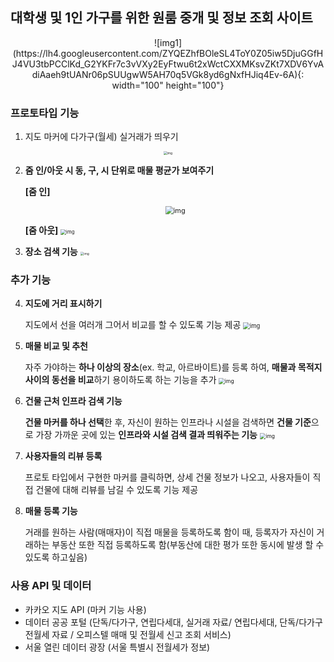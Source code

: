 ## 대학생 및 1인 가구를 위한 원룸 중개 및 정보 조회 사이트


<center>![img1](https://lh4.googleusercontent.com/ZYQEZhfBOleSL4ToY0Z05iw5DjuGGfHJ4VU3tbPCClKd_G2YKFr7c3vVXy2EyFtwu6t2xWctCXXMKsvZKt7XDV6YvAdiAaeh9tUANr06pSUUgwW5AH70q5VGk8yd6gNxfHJiq4Ev-6A){: width="100" height="100"}</center>


### 프로토타입 기능

1. 지도 마커에 다가구(월세) 실거래가 띄우기
<center><img src="https://lh4.googleusercontent.com/ZYQEZhfBOleSL4ToY0Z05iw5DjuGGfHJ4VU3tbPCClKd_G2YKFr7c3vVXy2EyFtwu6t2xWctCXXMKsvZKt7XDV6YvAdiAaeh9tUANr06pSUUgwW5AH70q5VGk8yd6gNxfHJiq4Ev-6A" alt="img" style="zoom: 35%;" /></center>

   

2. **줌 인/아웃 시 동, 구, 시 단위로 매물 평균가 보여주기**

   **[줌 인]**
   
   <center><img src="https://lh3.googleusercontent.com/l_yVKoY68iZfdcUiafZbxMceKfHx43e0h_6LeBsoEwPHPXuVbweLKklBRQcVZKBEvC4UhRPWPG08McNP07AsGvit85J54vrj4mVMe9mtXDfXUuVO8s1ZEb2EGLaBNJEeE9MN1Zlwgo0" alt="img" style="zoom: 78%;" /></center>

   

   **[줌 아웃]**
   <img src="https://lh4.googleusercontent.com/q2CgYn5IFnMg95FDNbbjuzRCEleogKTEJNekuV4vYlkS8IQhJGHSQQ6RfNJj6DZKaUXcijgmrThlzjfPKBpHPKQP4DdRY1poMV3BAAoFjPT5njx5AiHvzS2A31y0Py_m-70MiLtoqFs" alt="img" style="zoom:55%;" />
   

3. **장소 검색 기능**
   <img src="https://lh4.googleusercontent.com/ovTbjXqTx57ltqUORmgmlKr_bbz7TqO-t4YCKt4kJbYBeRz9D4s8TNSWbxOPa6-brzjvv0kI0Zc--R-BEkn3nNZ3_9DztlnQReS1pPCsAvgs44sScn0sU5Srw26LWwAQSmIDzW-S6Zo" alt="img" style="zoom:35%;" />



### 추가 기능

4. **지도에 거리 표시하기**

   지도에서 선을 여러개 그어서 비교를 할 수 있도록 기능 제공
   <img src="https://lh3.googleusercontent.com/v-a0nx4OVbw8INaN4Cfjc5ER-iqv5CtOBXX4JaGWodJk2BJ6yNzTxGqLLsnHB5WbOcWvNtctS2KPJWX1u1Lmtycq6XdXhT45L3h7j-YgH5ITDCECvZlITb_863ESJ4QIr069fvvGNGc" alt="img" style="zoom: 67%;" />

5. **매물 비교 및 추천**

   자주 가야하는 **하나 이상의 장소**(ex. 학교, 아르바이트)를 등록 하여, **매물과 목적지 사이의 동선을 비교**하기 용이하도록 하는 기능을 추가
   <img src="https://lh6.googleusercontent.com/ZPLK2mmxuJyYcNrfZMwaWPe-kYUNURBVWYBzx4jfQ6f7Dzr7aeo0cqlJaOv9DTtDs4-WKuqD2CDycxSSaAIVGMRNHn2fmd4lotScq9rIskYLJJeSu6cHq0dL2-Ck-N_JpExyqcoWCTE" alt="img" style="zoom:60%;" />

   

6. **건물 근처 인프라 검색 기능**

   **건물 마커를 하나 선택**한 후, 자신이 원하는 인프라나 시설을 검색하면 **건물 기준**으로 가장 가까운 곳에 있는 **인프라와 시설 검색 결과 띄워주는 기능**
   <img src="https://lh5.googleusercontent.com/RiWOJBNNLh0Vtw3YhqQVe_g0llK4vizVaVLGkScPcMPcrNvD0FcvPYkXHvRzDQyRenjKBtdGz-CqgztrnUi-Jqo5CGif5z90U2THSLC_I2F7hmbCK5gjmR2_jNSv31K-KCipv8KADEI" alt="img" style="zoom:60%;" />

7. **사용자들의 리뷰 등록**

   프로토 타입에서 구현한 마커를 클릭하면, 상세 건물 정보가 나오고, 사용자들이 직접 건물에 대해 리뷰를 남길 수 있도록 기능 제공
   

8. **매물 등록 기능**

   거래를 원하는 사람(매매자)이 직접 매물을 등록하도록 함이 때, 등록자가 자신이 거래하는 부동산 또한 직접 등록하도록 함(부동산에 대한 평가 또한 동시에 발생 할 수 있도록 하고싶음)



### 사용 API 및 데이터

- 카카오 지도 API (마커 기능 사용)
- 데이터 공공 포털  (단독/다가구, 연립다세대, 실거래 자료/ 연립다세대, 단독/다가구 전월세 자료 / 오피스텔 매매 및 전월세 신고 조회 서비스) 
- 서울 열린 데이터 광장 (서울 특별시 전월세가 정보)

